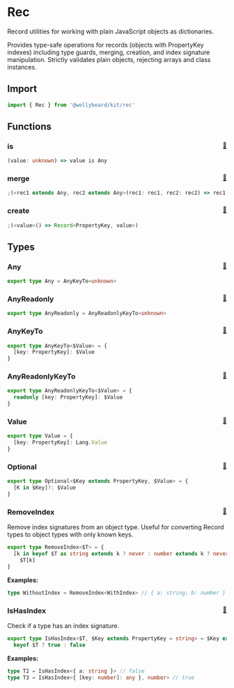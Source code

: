 # Rec

Record utilities for working with plain JavaScript objects as dictionaries.

Provides type-safe operations for records (objects with PropertyKey indexes)
including type guards, merging, creation, and index signature manipulation.
Strictly validates plain objects, rejecting arrays and class instances.

## Import

```typescript
import { Rec } from '@wollybeard/kit/rec'
```

## Functions

### is <sub style="float: right;">[📄](https://github.com/jasonkuhrt/kit/blob/main/src/domains/rec/rec.ts#L50)</sub>

```typescript
(value: unknown) => value is Any
```

### merge <sub style="float: right;">[📄](https://github.com/jasonkuhrt/kit/blob/main/src/domains/rec/rec.ts#L97)</sub>

```typescript
;(<rec1 extends Any, rec2 extends Any>(rec1: rec1, rec2: rec2) => rec1 & rec2)
```

### create <sub style="float: right;">[📄](https://github.com/jasonkuhrt/kit/blob/main/src/domains/rec/rec.ts#L169)</sub>

```typescript
;(<value>() => Record<PropertyKey, value>)
```

## Types

### Any <sub style="float: right;">[📄](https://github.com/jasonkuhrt/kit/blob/main/src/domains/rec/rec.ts#L4)</sub>

```typescript
export type Any = AnyKeyTo<unknown>
```

### AnyReadonly <sub style="float: right;">[📄](https://github.com/jasonkuhrt/kit/blob/main/src/domains/rec/rec.ts#L6)</sub>

```typescript
export type AnyReadonly = AnyReadonlyKeyTo<unknown>
```

### AnyKeyTo <sub style="float: right;">[📄](https://github.com/jasonkuhrt/kit/blob/main/src/domains/rec/rec.ts#L8)</sub>

```typescript
export type AnyKeyTo<$Value> = {
  [key: PropertyKey]: $Value
}
```

### AnyReadonlyKeyTo <sub style="float: right;">[📄](https://github.com/jasonkuhrt/kit/blob/main/src/domains/rec/rec.ts#L12)</sub>

```typescript
export type AnyReadonlyKeyTo<$Value> = {
  readonly [key: PropertyKey]: $Value
}
```

### Value <sub style="float: right;">[📄](https://github.com/jasonkuhrt/kit/blob/main/src/domains/rec/rec.ts#L16)</sub>

```typescript
export type Value = {
  [key: PropertyKey]: Lang.Value
}
```

### Optional <sub style="float: right;">[📄](https://github.com/jasonkuhrt/kit/blob/main/src/domains/rec/rec.ts#L101)</sub>

```typescript
export type Optional<$Key extends PropertyKey, $Value> = {
  [K in $Key]?: $Value
}
```

### RemoveIndex <sub style="float: right;">[📄](https://github.com/jasonkuhrt/kit/blob/main/src/domains/rec/rec.ts#L115)</sub>

Remove index signatures from an object type.
Useful for converting Record types to object types with only known keys.

```typescript
export type RemoveIndex<$T> = {
  [k in keyof $T as string extends k ? never : number extends k ? never : k]:
    $T[k]
}
```

**Examples:**

```ts twoslash
type WithoutIndex = RemoveIndex<WithIndex> // { a: string; b: number }
```

### IsHasIndex <sub style="float: right;">[📄](https://github.com/jasonkuhrt/kit/blob/main/src/domains/rec/rec.ts#L129)</sub>

Check if a type has an index signature.

```typescript
export type IsHasIndex<$T, $Key extends PropertyKey = string> = $Key extends
  keyof $T ? true : false
```

**Examples:**

```ts twoslash
type T2 = IsHasIndex<{ a: string }> // false
type T3 = IsHasIndex<{ [key: number]: any }, number> // true
```

